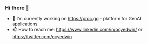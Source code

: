 ### Hi there 👋

- 🔭 I’m currently working on https://proc.gg - platform for GenAI applications.
- 📫 How to reach me: https://www.linkedin.com/in/ocyedwin/ or https://twitter.com/ocyedwin

<!--
**ocyedwin/ocyedwin** is a ✨ _special_ ✨ repository because its `README.md` (this file) appears on your GitHub profile.

Here are some ideas to get you started:

- 🔭 I’m currently working on ...
- 🌱 I’m currently learning ...
- 👯 I’m looking to collaborate on ...
- 🤔 I’m looking for help with ...
- 💬 Ask me about ...
- 📫 How to reach me: ...
- 😄 Pronouns: ...
- ⚡ Fun fact: ...
-->
